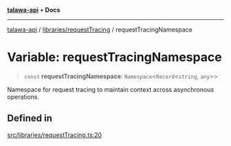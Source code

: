 [**talawa-api**](../../../README.md) • **Docs**

***

[talawa-api](../../../modules.md) / [libraries/requestTracing](../README.md) / requestTracingNamespace

# Variable: requestTracingNamespace

> `const` **requestTracingNamespace**: `Namespace`\<`Record`\<`string`, `any`\>\>

Namespace for request tracing to maintain context across asynchronous operations.

## Defined in

[src/libraries/requestTracing.ts:20](https://github.com/PalisadoesFoundation/talawa-api/blob/6712e9940a5702665afc506fa9f6e9d7e1dc7991/src/libraries/requestTracing.ts#L20)
